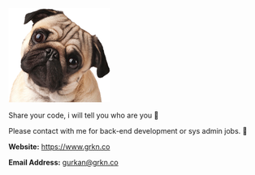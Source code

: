 ![Hi there](https://raw.githubusercontent.com/gurkanbicer/gurkanbicer/master/pug-small.png "Pug")

Share your code, i will tell you who are you 🥳

Please contact with me for back-end development or sys admin jobs. 👋 

**Website:** https://www.grkn.co

**Email Address:** gurkan@grkn.co

